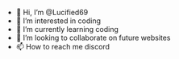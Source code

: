 - 👋 Hi, I’m @Lucified69
- 👀 I’m interested in coding
- 🌱 I’m currently learning coding
- 💞️ I’m looking to collaborate on future websites
- 📫 How to reach me discord 



